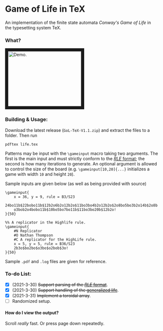 # Game of Life in TeX
An implementation of the finite state automata *Conway's Game of Life* in the typesetting system TeX.

### What?
<a href="http://www.youtube.com/watch?feature=player_embedded&v=cNi5v6iWGmI" target="_blank"><img src="http://img.youtube.com/vi/cNi5v6iWGmI/0.jpg" 
alt="Demo." width="240" height="180" border="10" /></a>

### Building & Usage:
Download the latest release (`GoL-TeX-V1.1.zip`) and extract the files to a folder. Then run
```
pdftex life.tex
```
Patterns may be input with the `\gameinput` macro taking two arguments. The first is the main input and must strictly conform to the [*RLE* format](https://www.conwaylife.com/wiki/Run_Length_Encoded); the second is how many iterations to generate. An optional argument is allowed to control the size of the board (e.g. `\gameinput[10,20]{...}` initializes a game with width `10` and height `20`).

Sample inputs are given below (as well as being provided with source)
```
\gameinput{
    x = 36, y = 9, rule = B3/S23
    24bo11b$22bobo11b$12b2o6b2o12b2o$11bo3bo4b2o12b2o$2o8bo5bo3b2o14b$2o8b
    o3bob2o4bobo11b$10bo5bo7bo11b$11bo3bo20b$12b2o!
}{50}

%% A replicator in the Highlife rule.
\gameinput{
    #N Replicator
    #O Nathan Thompson
    #C A replicator for the HighLife rule.
    x = 5, y = 5, rule = B36/S23
    2b3o$bo2bo$o3bo$o2bob$3o!
}{50}
```
Sample `.pdf` and `.log` files are given for reference.

### To-do List:
- [x] (2021-3-30) ~~Support parsing of the [*RLE* format](https://www.conwaylife.com/wiki/Run_Length_Encoded)~~.
- [x] (2021-3-30) ~~Support handling of the [generalized life](https://en.wikipedia.org/wiki/Life-like_cellular_automaton#Notation_for_rules)~~.
- [x] (2021-3-31) ~~Implement a toroidal array~~.
- [ ] Randomized setup.

#### How do I view the output?
Scroll *really* fast. Or press page down repeatedly.
